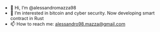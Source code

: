 - 👋 Hi, I’m @alessandromazza98
- 👀 I’m interested in bitcoin and cyber security. Now developing smart contract in Rust
- 📫 How to reach me: alessandro98.mazza@gmail.com
